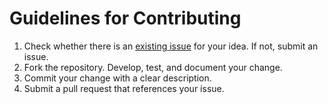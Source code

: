 # Guidelines for Contributing

1. Check whether there is an [existing issue](https://github.com/EdgeCast/ectoken/issues) for your idea. If not, submit an issue.
2. Fork the repository. Develop, test, and document your change.
3. Commit your change with a clear description.
4. Submit a pull request that references your issue.
